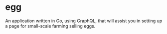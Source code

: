 # egg
An application written in Go, using GraphQL, that will assist you in setting up a page for small-scale farming selling eggs.
